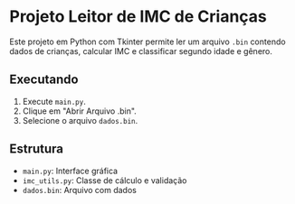# Projeto Leitor de IMC de Crianças

Este projeto em Python com Tkinter permite ler um arquivo `.bin` contendo dados de crianças, calcular IMC e classificar segundo idade e gênero.

## Executando

1. Execute `main.py`.
2. Clique em "Abrir Arquivo .bin".
3. Selecione o arquivo `dados.bin`.

## Estrutura

- `main.py`: Interface gráfica
- `imc_utils.py`: Classe de cálculo e validação
- `dados.bin`: Arquivo com dados
